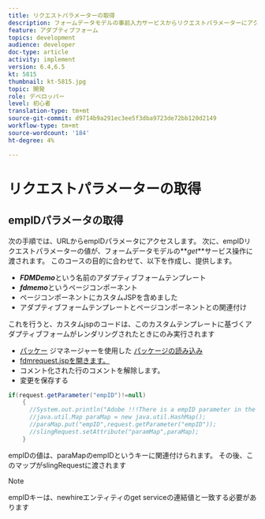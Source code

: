 ```yaml
---
title: リクエストパラメーターの取得
description: フォームデータモデルの事前入力サービスからリクエストパラメーターにアクセスする
feature: アダプティブフォーム
topics: development
audience: developer
doc-type: article
activity: implement
version: 6.4,6.5
kt: 5815
thumbnail: kt-5815.jpg
topic: 開発
role: デベロッパー
level: 初心者
translation-type: tm+mt
source-git-commit: d9714b9a291ec3ee5f3dba9723de72bb120d2149
workflow-type: tm+mt
source-wordcount: '184'
ht-degree: 4%

---
```


# リクエストパラメーターの取得

## empIDパラメータの取得

次の手順では、URLからempIDパラメータにアクセスします。 次に、empIDリクエストパラメーターの値が、フォームデータモデルの&#x200B;**_get_**サービス操作に渡されます。
このコースの目的に合わせて、以下を作成し、提供します。

* **_FDMDemo_**&#x200B;という名前のアダプティブフォームテンプレート
* **_fdmemo_**&#x200B;というページコンポーネント
* ページコンポーネントにカスタムJSPを含めました
* アダプティブフォームテンプレートとページコンポーネントとの関連付け

これを行うと、カスタムjspのコードは、このカスタムテンプレートに基づくアダプティブフォームがレンダリングされたときにのみ実行されます

* [パッケー](assets/template-page-component.zip) ジマネージャーを使用した [パッケージの読み込み](http://localhost:4502/crx/packmgr/index.jsp)
* [fdmrequest.jspを開きます。](http://localhost:4502/crx/de/index.jsp#/apps/fdmdemo/component/page/fdmdemo/fdmrequest.jsp)
* コメント化された行のコメントを解除します。
* 変更を保存する

```java
if(request.getParameter("empID")!=null)
    {
      //System.out.println("Adobe !!!There is a empID parameter in the request "+request.getParameter("empID"));
      //java.util.Map paraMap = new java.util.HashMap();
      //paraMap.put("empID",request.getParameter("empID"));
      //slingRequest.setAttribute("paramMap",paraMap);
    }
```

empIDの値は、paraMapのempIDというキーに関連付けられます。 その後、このマップがslingRequestに渡されます

>[!NOTE]
>
>empIDキーは、newhireエンティティのget serviceの連結値と一致する必要があります
